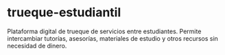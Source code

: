 # trueque-estudiantil
Plataforma digital de trueque de servicios entre estudiantes. Permite intercambiar tutorías, asesorías, materiales de estudio y otros recursos sin necesidad de dinero.
